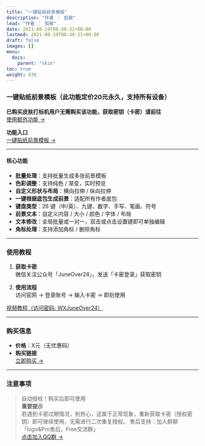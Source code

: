 ```yaml
---
title: "一键贴纸前景模板"
description: "作者 ｜ 孤傲"
lead: "作者 ｜ 孤傲"
date: 2021-08-19T08:49:31+00:00
lastmod: 2021-08-19T08:49:31+00:00
draft: false
images: []
menu:
  docs:
    parent: "skin"
toc: true
weight: 830
---
```


### 一键贴纸前景模板（此功能定价20元永久，支持所有设备）

**已购买皮肤打标机用户无需购买该功能，获取密钥（卡密）请前往**  
[使用额外功能 →](/docs/mark_user/general/useextraservice/)

**功能入口**  
[一键贴纸前景模板 →](/docs/extra_service/skin/OneClickBaseKeyboard/)

---

#### 核心功能

- **批量处理**：支持批量生成多张前景模板
- **色彩调整**：支持纯色 / 渐变，实时预览
- **自定义形状与布局**：横向拉伸 / 纵向拉伸  
- **一键根据底包生成前景**：适配所有作者底包  
- **键盘类型**：26 键（中/英）、九键、数字、手写、笔画、符号  
- **前景文本**：自定义内容 / 大小 / 颜色 / 字体 / 布局
- **文本修改**：全局批量或一对一，双击或点击设置键即可单独编辑
- **角标处理**：支持添加角标 / 删除角标

---

### 使用教程

1. **获取卡密**  
   微信关注公众号「JuneOver24」，发送「卡密登录」获取密钥

2. **使用流程**  
   访问官网 → 登录账号 → 输入卡密 → 即刻使用

[视频教程（访问密码: WXJuneOver24）](https://url69.ctfile.com/d/22031369-65046580-3246ae?p=WXJuneOver24)

---

### 购买信息

- **价格**：X元（无优惠码）
- **购买链接**  
  [立即购买 →](https://shop.gushao.club/buy/24)

---

### 注意事项

> 自动授权！购买后即可使用  
> **重要提示**  
> 若遇到卡密过期情况，别担心，这属于正常现象，重新获取卡密（授权密钥）即可继续使用，无需进行二次重复授权。
> 售后支持：加入群聊「logo&Pro售后，Free交流群」  
> [点击加入QQ群 →](https://qm.qq.com/q/BrPUdXGm6Q)

